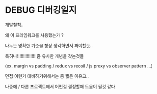 # DEBUG 디버깅일지

개발철칙..

왜 이 프레임워크를 사용했는가 ?

나누는 명확한 기준을 항상 생각하면서 짜야할듯..

특히나!!!!!!!!!!!!!!! 좀 유사한 개념을 갖는것들

(ex. margin vs padding / redux vs recoil / js proxy vs observer pattern ...)

면접 이런거 대비하기위해서는 좀 짧은 이유고..

나중에 / 다른 프로젝트에서 어떤걸 결정할때 도움이 될것 같다
